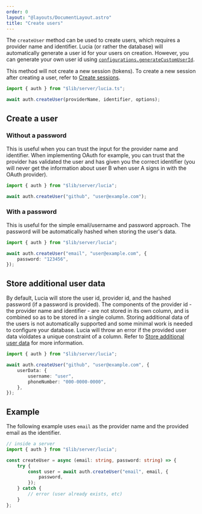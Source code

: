```yaml
---
order: 0
layout: "@layouts/DocumentLayout.astro"
title: "Create users"
---
```


The `createUser` method can be used to create users, which requires a provider name and identifier. Lucia (or rather the database) will automatically generate a user id for your users on creation. However, you can generate your own user id using [`configurations.generateCustomUserId`]().

This method will not create a new session (tokens). To create a new session after creating a user, refer to [Create sessions](/learn/basics/authenticate-users).

```ts
import { auth } from "$lib/server/lucia.ts";

await auth.createUser(providerName, identifier, options);
```

## Create a user

### Without a password

This is useful when you can trust the input for the provider name and identifier. When implementing OAuth for example, you can trust that the provider has validated the user and has given you the correct identifier (you will never get the information about user B when user A signs in with the OAuth provider).

```ts
import { auth } from "$lib/server/lucia";

await auth.createUser("github", "user@example.com");
```

### With a password

This is useful for the simple email/username and password approach. The password will be automatically hashed when storing the user's data.

```ts
import { auth } from "$lib/server/lucia";

await auth.createUser("email", "user@example.com", {
    password: "123456",
});
```

## Store additional user data

By default, Lucia will store the user id, provider id, and the hashed password (if a password is provided). The components of the provider id - the provider name and identifier - are not stored in its own column, and is combined so as to be stored in a single column. Storing additional data of the users is not automatically supported and some minimal work is needed to configure your database. Lucia will throw an error if the provided user data violdates a unique constraint of a column. Refer to [Store additional user data](/learn/basics/store-additional-user-data) for more information.

```ts
import { auth } from "$lib/server/lucia";

await auth.createUser("github", "user@example.com", {
    userData: {
        username: "user",
        phoneNumber: "000-0000-0000",
    },
});
```

## Example

The following example uses `email` as the provider name and the provided email as the identifier.

```ts
// inside a server
import { auth } from "$lib/server/lucia";

const createUser = async (email: string, password: string) => {
    try {
        const user = await auth.createUser("email", email, {
            password,
        });
    } catch {
        // error (user already exists, etc)
    }
};
```
